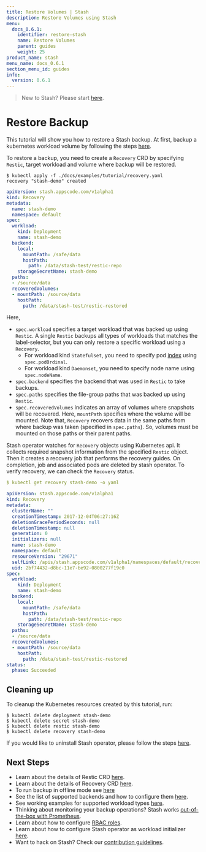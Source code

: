 ```yaml
---
title: Restore Volumes | Stash
description: Restore Volumes using Stash
menu:
  docs_0.6.1:
    identifier: restore-stash
    name: Restore Volumes
    parent: guides
    weight: 25
product_name: stash
menu_name: docs_0.6.1
section_menu_id: guides
info:
  version: 0.6.1
---
```


> New to Stash? Please start [here](/docs/0.6.1/concepts/README).

# Restore Backup
This tutorial will show you how to restore a Stash backup. At first, backup a kubernetes workload volume by following the steps [here](/docs/0.6.1/guides/backup).

To restore a backup, you need to create a `Recovery` CRD by specifying `Restic`, target workload and volume where backup will be restored.

```console
$ kubectl apply -f ./docs/examples/tutorial/recovery.yaml
recovery "stash-demo" created
```

```yaml
apiVersion: stash.appscode.com/v1alpha1
kind: Recovery
metadata:
  name: stash-demo
  namespace: default
spec:
  workload:
    kind: Deployment
    name: stash-demo
  backend:
    local:
      mountPath: /safe/data
      hostPath:
        path: /data/stash-test/restic-repo
    storageSecretName: stash-demo
  paths:
  - /source/data
  recoveredVolumes:
  - mountPath: /source/data
    hostPath:
      path: /data/stash-test/restic-restored
```

Here,

 - `spec.workload` specifies a target workload that was backed up using `Restic`. A single `Restic` backups all types of workloads that matches the label-selector, but you can only restore a specific workload using a `Recovery`.
    - For workload kind `Statefulset`, you need to specify pod [index](https://kubernetes.io/docs/concepts/workloads/controllers/statefulset/#ordinal-index) using `spec.podOrdinal`.
    - For workload kind `Daemonset`, you need to specify node name using `spec.nodeName`.
 - `spec.backend` specifies the backend that was used in `Restic` to take backups.
 - `spec.paths` specifies the file-group paths that was backed up using `Restic`.
 - `spec.recoveredVolumes` indicates an array of volumes where snapshots will be recovered. Here, `mountPath` specifies where the volume will be mounted.
 Note that, `Recovery` recovers data in the same paths from where backup was taken (specified in `spec.paths`). So, volumes must be mounted on those paths or their parent paths.

Stash operator watches for `Recovery` objects using Kubernetes api. It collects required snapshot information from the specified `Restic` object. Then it creates a recovery job that performs the recovery guides. On completion, job and associated pods are deleted by stash operator. To verify recovery, we can check the `Recovery` status.

```yaml
$ kubectl get recovery stash-demo -o yaml

apiVersion: stash.appscode.com/v1alpha1
kind: Recovery
metadata:
  clusterName: ""
  creationTimestamp: 2017-12-04T06:27:16Z
  deletionGracePeriodSeconds: null
  deletionTimestamp: null
  generation: 0
  initializers: null
  name: stash-demo
  namespace: default
  resourceVersion: "29671"
  selfLink: /apis/stash.appscode.com/v1alpha1/namespaces/default/recoveries/stash-demo
  uid: 2bf74432-d8bc-11e7-be92-0800277f19c0
spec:
  workload:
    kind: Deployment
    name: stash-demo
  backend:
    local:
      mountPath: /safe/data
      hostPath:
        path: /data/stash-test/restic-repo
    storageSecretName: stash-demo
  paths:
  - /source/data
  recoveredVolumes:
  - mountPath: /source/data
    hostPath:
      path: /data/stash-test/restic-restored
status:
  phase: Succeeded
```

## Cleaning up

To cleanup the Kubernetes resources created by this tutorial, run:

```console
$ kubectl delete deployment stash-demo
$ kubectl delete secret stash-demo
$ kubectl delete restic stash-demo
$ kubectl delete recovery stash-demo
```

If you would like to uninstall Stash operator, please follow the steps [here](/docs/0.6.1/setup/uninstall).

## Next Steps

- Learn about the details of Restic CRD [here](/docs/0.6.1/concepts/crds/restic).
- Learn about the details of Recovery CRD [here](/docs/0.6.1/concepts/crds/recovery).
- To run backup in offline mode see [here](/docs/0.6.1/guides/offline_backup)
- See the list of supported backends and how to configure them [here](/docs/0.6.1/guides/backends).
- See working examples for supported workload types [here](/docs/0.6.1/guides/workloads).
- Thinking about monitoring your backup operations? Stash works [out-of-the-box with Prometheus](/docs/0.6.1/guides/monitoring).
- Learn about how to configure [RBAC roles](/docs/0.6.1/guides/rbac).
- Learn about how to configure Stash operator as workload initializer [here](/docs/0.6.1/guides/initializer).
- Want to hack on Stash? Check our [contribution guidelines](/docs/0.6.1/CONTRIBUTING).